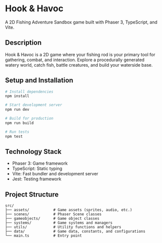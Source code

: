 # Hook & Havoc

A 2D Fishing Adventure Sandbox game built with Phaser 3, TypeScript, and Vite.

## Description

Hook & Havoc is a 2D game where your fishing rod is your primary tool for gathering, combat, and interaction. Explore a procedurally generated watery world, catch fish, battle creatures, and build your waterside base.

## Setup and Installation

```bash
# Install dependencies
npm install

# Start development server
npm run dev

# Build for production
npm run build

# Run tests
npm test
```

## Technology Stack

- Phaser 3: Game framework
- TypeScript: Static typing
- Vite: Fast bundler and development server
- Jest: Testing framework

## Project Structure

```
src/
├── assets/           # Game assets (sprites, audio, etc.)
├── scenes/           # Phaser Scene classes
├── gameobjects/      # Game object classes
├── systems/          # Game systems and managers
├── utils/            # Utility functions and helpers
├── data/             # Game data, constants, and configurations
└── main.ts           # Entry point
```
